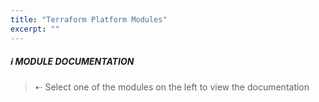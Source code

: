 ```yaml
---
title: "Terraform Platform Modules"
excerpt: ""
---
```


##### :information_source: MODULE DOCUMENTATION
> ⇠ Select one of the modules on the left to view the documentation
